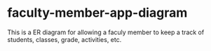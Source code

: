 # faculty-member-app-diagram

This is a ER diagram for allowing a faculy member to keep a track of students, classes, grade, activities, etc.
